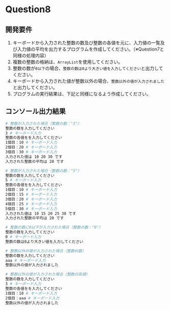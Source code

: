 # Question8

## 開発要件
1. キーボードから入力された整数の数及び整数の各値を元に、入力値の一覧及び入力値の平均を出力するプログラムを作成してください。（※Question7と同様の処理内容）
2. 複数の整数の格納は、```ArrayList```を使用してください。
3. 整数の数が```0以下```の場合、```整数の数は0より大きい値を入力してください```と出力してください。
4. キーボードから入力された値が整数以外の場合、```整数以外の値が入力されました```と出力してください。
5. プログラムの実行結果は、下記と同様になるよう作成してください。

## コンソール出力結果
```bash
# 整数が入力された場合（整数の数："3"）
整数の数を入力してください
3 # キーボード入力
整数の各値をを入力してください
1個目：10 # キーボード入力
2個目：20 # キーボード入力
3個目：30 # キーボード入力
入力された値は 10 20 30 です
入力された整数の平均は 20 です

# 整数が入力された場合（整数の数："5"）
整数の数を入力してください
5 # キーボード入力
整数の各値をを入力してください
1個目：10 # キーボード入力
2個目：15 # キーボード入力
3個目：20 # キーボード入力
4個目：25 # キーボード入力
5個目：30 # キーボード入力
入力された値は 10 15 20 25 30 です
入力された整数の平均は 20 です

# 整数の数に0以下が入力された場合（整数の数："0"）
整数の数を入力してください
0 # キーボード入力
整数の数は0より大きい値を入力してください

# 整数以外の値が入力された場合（整数の数）
整数の数を入力してください
aaa # キーボード入力
整数以外の値が入力されました

# 整数以外の値が入力された場合（整数の各値）
整数の数を入力してください
3 # キーボード入力
整数の各値をを入力してください
1個目：10 # キーボード入力
2個目：aaa # キーボード入力
整数以外の値が入力されました
```
